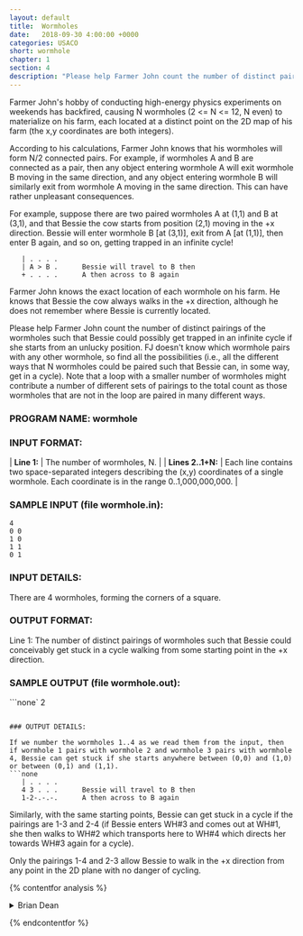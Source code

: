 ```yaml
---
layout: default
title:  Wormholes
date:   2018-09-30 4:00:00 +0000
categories: USACO
short: wormhole
chapter: 1
section: 4
description: "Please help Farmer John count the number of distinct pairings of the wormholes such that Bessie could possibly get trapped in an infinite cycle if she starts from an unlucky position. FJ doesn't know which wormhole pairs with any other wormhole, so find all the possibilities (i.e., all the different ways that N wormholes could be paired such that Bessie can, in some way, get in a cycle)."
---
```


Farmer John's hobby of conducting high-energy physics experiments on weekends has backfired, causing N wormholes (2 <= N <= 12, N even) to materialize on his farm, each located at a distinct point on the 2D map of his farm (the x,y coordinates are both integers).

According to his calculations, Farmer John knows that his wormholes will form N/2 connected pairs. For example, if wormholes A and B are connected as a pair, then any object entering wormhole A will exit wormhole B moving in the same direction, and any object entering wormhole B will similarly exit from wormhole A moving in the same direction. This can have rather unpleasant consequences.

For example, suppose there are two paired wormholes A at (1,1) and B at (3,1), and that Bessie the cow starts from position (2,1) moving in the +x direction. Bessie will enter wormhole B \[at (3,1)\], exit from A \[at (1,1)\], then enter B again, and so on, getting trapped in an infinite cycle!
```none
   | . . . .
   | A > B .      Bessie will travel to B then
   + . . . .      A then across to B again
```
Farmer John knows the exact location of each wormhole on his farm. He knows that Bessie the cow always walks in the +x direction, although he does not remember where Bessie is currently located.

Please help Farmer John count the number of distinct pairings of the wormholes such that Bessie could possibly get trapped in an infinite cycle if she starts from an unlucky position. FJ doesn't know which wormhole pairs with any other wormhole, so find all the possibilities (i.e., all the different ways that N wormholes could be paired such that Bessie can, in some way, get in a cycle). Note that a loop with a smaller number of wormholes might contribute a number of different sets of pairings to the total count as those wormholes that are not in the loop are paired in many different ways.

### PROGRAM NAME: wormhole

### INPUT FORMAT:

| **Line 1:** | The number of wormholes, N. |
| **Lines 2..1+N:** | Each line contains two space-separated integers describing the (x,y) coordinates of a single wormhole. Each coordinate is in the range 0..1,000,000,000. |

### SAMPLE INPUT (file wormhole.in):

```none
4
0 0
1 0
1 1
0 1
```

### INPUT DETAILS:

There are 4 wormholes, forming the corners of a square.

### OUTPUT FORMAT:

Line 1: The number of distinct pairings of wormholes such that Bessie could conceivably get stuck in a cycle walking from some starting point in the +x direction.

### SAMPLE OUTPUT (file wormhole.out):

```none`
2
```

### OUTPUT DETAILS:

If we number the wormholes 1..4 as we read them from the input, then if wormhole 1 pairs with wormhole 2 and wormhole 3 pairs with wormhole 4, Bessie can get stuck if she starts anywhere between (0,0) and (1,0) or between (0,1) and (1,1).
```none
   | . . . .
   4 3 . . .      Bessie will travel to B then
   1-2-.-.-.      A then across to B again
```
Similarly, with the same starting points, Bessie can get stuck in a cycle if the pairings are 1-3 and 2-4 (if Bessie enters WH#3 and comes out at WH#1, she then walks to WH#2 which transports here to WH#4 which directs her towards WH#3 again for a cycle).

Only the pairings 1-4 and 2-3 allow Bessie to walk in the +x direction from any point in the 2D plane with no danger of cycling.

{% contentfor analysis %}

<details>
<summary>
Brian Dean
</summary>

The process of solving this problem is described in [the video](https://youtu.be/KR4iY-EfEs4); the final code is shown below.

```cpp
#include <iostream>
#include <fstream>
using namespace std;
#define MAX_N 12

int N, X[MAX_N+1], Y[MAX_N+1];
int partner[MAX_N+1];
int next_on_right[MAX_N+1];

bool cycle_exists(void)
{
  for (int start=1; start<=N; start++) {
    // does there exist a cylce starting from start
    int pos = start;
    for (int count=0; count<N; count++)
      pos = next_on_right[partner[pos]];
    if (pos != 0) return true;
  }
  return false;
}

// count all solutions
int solve(void) 
{
  // find first unpaired wormhole
  int i, total=0;
  for (i=1; i<=N; i++) 
    if (partner[i] == 0) break;

  // everyone paired?
  if (i > N) {
    if (cycle_exists()) return 1;
    else return 0;
  }

  // try pairing i with all possible other wormholes j
  for (int j=i+1; j<=N; j++)
    if (partner[j] == 0) {
      // try pairing i & j, let recursion continue to 
      // generate the rest of the solution
      partner[i] = j;
      partner[j] = i;
      total += solve();
      partner[i] = partner[j] = 0;
    }
  return total;
}

int main(void)
{
  ifstream fin("wormhole.in");
  fin >> N;
  for (int i=1; i<=N; i++) fin >> X[i] >> Y[i];
  fin.close();
  
  for (int i=1; i<=N; i++) // set next_on_right[i]...
    for (int j=1; j<=N; j++)
      if (X[j] > X[i] && Y[i] == Y[j]) // j right of i...
	if (next_on_right[i] == 0 ||
	    X[j]-X[i] < X[next_on_right[i]]-X[i])
	  next_on_right[i] = j;

  ofstream fout("wormhole.out");
  fout << solve() << "\n";
  fout.close();
  return 0;
}
```

</details>

{% endcontentfor %}